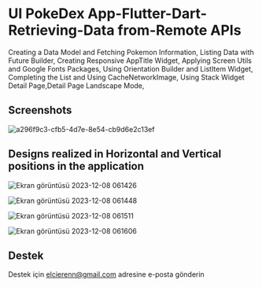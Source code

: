 
# UI PokeDex App-Flutter-Dart-Retrieving-Data from-Remote APIs

Creating a Data Model and Fetching Pokemon Information, Listing Data with Future Builder, Creating Responsive AppTitle Widget, Applying Screen Utils and Google Fonts Packages, Using Orientation Builder and ListItem Widget, Completing the List and Using CacheNetworkImage, Using Stack Widget Detail Page,Detail Page Landscape Mode,


## Screenshots
![a296f9c3-cfb5-4d7e-8e54-cb9d6e2c13ef](https://github.com/Elcieren/-UI-PokeDex-App-Flutter-Dart-Retrieving-Data-from-Remote-APIs/assets/117864036/6695140c-56ed-44d2-86c9-66490079a429)

## Designs realized in Horizontal and Vertical positions in the application

![Ekran görüntüsü 2023-12-08 061426](https://github.com/Elcieren/-UI-PokeDex-App-Flutter-Dart-Retrieving-Data-from-Remote-APIs/assets/117864036/bc8ce1c2-24b2-42db-8f4d-261e3cf17a0b)

![Ekran görüntüsü 2023-12-08 061448](https://github.com/Elcieren/-UI-PokeDex-App-Flutter-Dart-Retrieving-Data-from-Remote-APIs/assets/117864036/34ca7f54-e5d0-4a05-979d-c2d6be800299)

![Ekran görüntüsü 2023-12-08 061511](https://github.com/Elcieren/-UI-PokeDex-App-Flutter-Dart-Retrieving-Data-from-Remote-APIs/assets/117864036/73170e11-ae0c-477f-828f-faf7f45d899d)

![Ekran görüntüsü 2023-12-08 061606](https://github.com/Elcieren/-UI-PokeDex-App-Flutter-Dart-Retrieving-Data-from-Remote-APIs/assets/117864036/09330caf-1fe2-40bd-8c99-6e8feef42bf9)



  
## Destek

Destek için elcierenn@gmail.com adresine e-posta gönderin 

  



